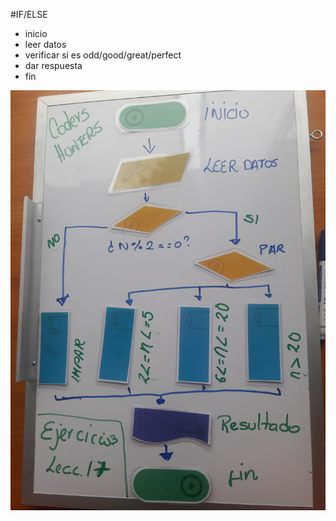#IF/ELSE
* inicio
* leer datos
* verificar si es odd/good/great/perfect
* dar respuesta
* fin

![Sin titulo](img/eje3.jpg)